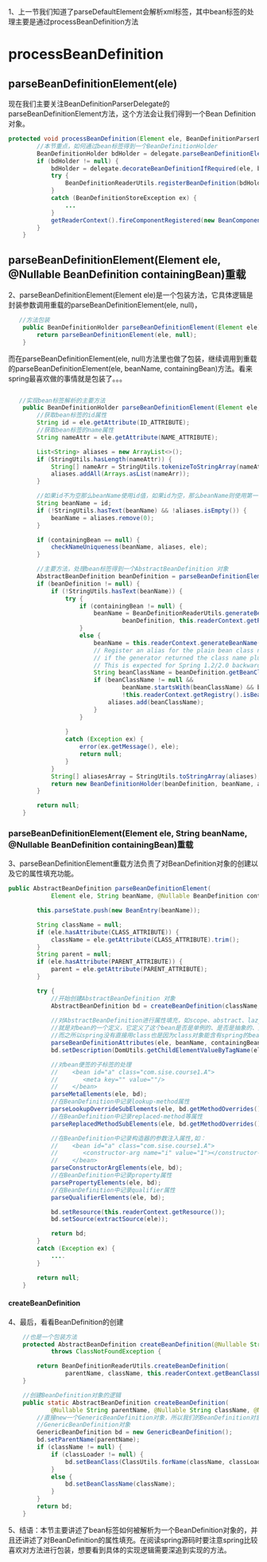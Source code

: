 1、上一节我们知道了parseDefaultElement会解析xml标签，其中bean标签的处理主要是通过processBeanDefinition方法
# processBeanDefinition
## parseBeanDefinitionElement(ele)
现在我们主要关注BeanDefinitionParserDelegate的parseBeanDefinitionElement方法，这个方法会让我们得到一个Bean Definition对象。

```java
protected void processBeanDefinition(Element ele, BeanDefinitionParserDelegate delegate) {
        //本节重点，如何通过bean标签得到一个BeanDefinitionHolder
		BeanDefinitionHolder bdHolder = delegate.parseBeanDefinitionElement(ele);
		if (bdHolder != null) {
			bdHolder = delegate.decorateBeanDefinitionIfRequired(ele, bdHolder);
			try {
				BeanDefinitionReaderUtils.registerBeanDefinition(bdHolder, getReaderContext().getRegistry());
			}
			catch (BeanDefinitionStoreException ex) {
				...
			}
			getReaderContext().fireComponentRegistered(new BeanComponentDefinition(bdHolder));
		}
	}

```
## parseBeanDefinitionElement(Element ele, @Nullable BeanDefinition containingBean)重载
2、parseBeanDefinitionElement(Element ele)是一个包装方法，它具体逻辑是封装参数调用重载的parseBeanDefinitionElement(ele, null)，
```java
   //方法包装
	public BeanDefinitionHolder parseBeanDefinitionElement(Element ele) {
		return parseBeanDefinitionElement(ele, null);
	}
```

而在parseBeanDefinitionElement(ele, null)方法里也做了包装，继续调用到重载的parseBeanDefinitionElement(ele, beanName, containingBean)方法。看来spring最喜欢做的事情就是包装了。。。
```java

   //实现bean标签解析的主要方法
   	public BeanDefinitionHolder parseBeanDefinitionElement(Element ele, @Nullable BeanDefinition containingBean) {
   	    //获取bean标签的id属性
		String id = ele.getAttribute(ID_ATTRIBUTE);
		//获取bean标签的name属性
		String nameAttr = ele.getAttribute(NAME_ATTRIBUTE);

		List<String> aliases = new ArrayList<>();
		if (StringUtils.hasLength(nameAttr)) {
			String[] nameArr = StringUtils.tokenizeToStringArray(nameAttr, MULTI_VALUE_ATTRIBUTE_DELIMITERS);
			aliases.addAll(Arrays.asList(nameArr));
		}

        //如果id不为空那么beanName使用id值，如果id为空，那么beanName则使用第一个别名
		String beanName = id;
		if (!StringUtils.hasText(beanName) && !aliases.isEmpty()) {
			beanName = aliases.remove(0);
		}

		if (containingBean == null) {
			checkNameUniqueness(beanName, aliases, ele);
		}

        //主要方法，处理bean标签得到一个AbstractBeanDefinition 对象
		AbstractBeanDefinition beanDefinition = parseBeanDefinitionElement(ele, beanName, containingBean);
		if (beanDefinition != null) {
			if (!StringUtils.hasText(beanName)) {
				try {
					if (containingBean != null) {
						beanName = BeanDefinitionReaderUtils.generateBeanName(
								beanDefinition, this.readerContext.getRegistry(), true);
					}
					else {
						beanName = this.readerContext.generateBeanName(beanDefinition);
						// Register an alias for the plain bean class name, if still possible,
						// if the generator returned the class name plus a suffix.
						// This is expected for Spring 1.2/2.0 backwards compatibility.
						String beanClassName = beanDefinition.getBeanClassName();
						if (beanClassName != null &&
								beanName.startsWith(beanClassName) && beanName.length() > beanClassName.length() &&
								!this.readerContext.getRegistry().isBeanNameInUse(beanClassName)) {
							aliases.add(beanClassName);
						}
					}
					
				}
				catch (Exception ex) {
					error(ex.getMessage(), ele);
					return null;
				}
			}
			String[] aliasesArray = StringUtils.toStringArray(aliases);
			return new BeanDefinitionHolder(beanDefinition, beanName, aliasesArray);
		}

		return null;
	}

```
### parseBeanDefinitionElement(Element ele, String beanName, @Nullable BeanDefinition containingBean)重载
3、parseBeanDefinitionElement重载方法负责了对BeanDefinition对象的创建以及它的属性填充功能。
```java
public AbstractBeanDefinition parseBeanDefinitionElement(
			Element ele, String beanName, @Nullable BeanDefinition containingBean) {

		this.parseState.push(new BeanEntry(beanName));

		String className = null;
		if (ele.hasAttribute(CLASS_ATTRIBUTE)) {
			className = ele.getAttribute(CLASS_ATTRIBUTE).trim();
		}
		String parent = null;
		if (ele.hasAttribute(PARENT_ATTRIBUTE)) {
			parent = ele.getAttribute(PARENT_ATTRIBUTE);
		}

		try {
		    //开始创建AbstractBeanDefinition 对象
			AbstractBeanDefinition bd = createBeanDefinition(className, parent);
			
			//对AbstractBeanDefinition进行属性填充，如scope、abstract、lazy等等，BeanDefinition对象
			//就是对bean的一个定义，它定义了这个bean是否是单例的、是否是抽象的、是否是懒加载等等，
			//而之所以spring没有直接用class也是因为class对象能含有spring的bean的全部属性定义。
			parseBeanDefinitionAttributes(ele, beanName, containingBean, bd);
			bd.setDescription(DomUtils.getChildElementValueByTagName(ele, DESCRIPTION_ELEMENT));

			//对bean便签的子标签的处理
			//    <bean id="a" class="com.sise.course1.A">
            //       <meta key="" value=""/>
            //    </bean>
			parseMetaElements(ele, bd);
			//在BeanDefinition中记录lookup-method属性
			parseLookupOverrideSubElements(ele, bd.getMethodOverrides());
			//在BeanDefinition中记录replaced-method等属性
			parseReplacedMethodSubElements(ele, bd.getMethodOverrides());

			//在BeanDefinition中记录构造器的参数注入属性,如：
			//    <bean id="a" class="com.sise.course1.A">
       		//		 <constructor-arg name="i" value="1"></constructor-arg>
    		//	  </bean>
			parseConstructorArgElements(ele, bd);
			//在BeanDefinition中记录property属性
			parsePropertyElements(ele, bd);
			//在BeanDefinition中记录qualifier属性
			parseQualifierElements(ele, bd);

			bd.setResource(this.readerContext.getResource());
			bd.setSource(extractSource(ele));

			return bd;
		}
		catch (Exception ex) {
		    ....
		}

		return null;
	}

```
#### createBeanDefinition
4、最后，看看BeanDefinition的创建
```java
	//也是一个包装方法
	protected AbstractBeanDefinition createBeanDefinition(@Nullable String className, @Nullable String parentName)
			throws ClassNotFoundException {

		return BeanDefinitionReaderUtils.createBeanDefinition(
				parentName, className, this.readerContext.getBeanClassLoader());
	}

	//创建BeanDefinition对象的逻辑
	public static AbstractBeanDefinition createBeanDefinition(
			@Nullable String parentName, @Nullable String className, @Nullable ClassLoader classLoader) throws ClassNotFoundException {
		//直接new一个GenericBeanDefinition对象，所以我们的BeanDefinition对象一般都是
		//GenericBeanDefinition对象
		GenericBeanDefinition bd = new GenericBeanDefinition();
		bd.setParentName(parentName);
		if (className != null) {
			if (classLoader != null) {
				bd.setBeanClass(ClassUtils.forName(className, classLoader));
			}
			else {
				bd.setBeanClassName(className);
			}
		}
		return bd;
	}


```
5、结语：本节主要讲述了bean标签如何被解析为一个BeanDefinition对象的，并且还讲述了对BeanDefinition的属性填充。在阅读spring源码时要注意spring比较喜欢对方法进行包装，想要看到具体的实现逻辑需要深追到实现的方法。
